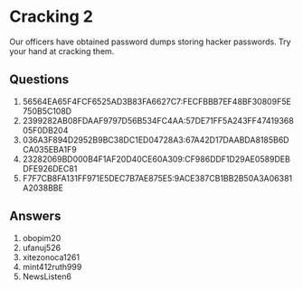 # Cracking 2
Our officers have obtained password dumps storing hacker passwords. Try your hand at cracking them.

## Questions
1. 56564EA65F4FCF6525AD3B83FA6627C7:FECFBBB7EF48BF30809F5E750B5C108D
2. 2399282AB08FDAAF9797D56B534FC4AA:57DE71FF5A243FF4741936805F0DB204
3. 036A3F894D2952B9BC38DC1ED04728A3:67A42D17DAABDA8185B6DCA035EBA1F9
4. 23282069BD000B4F1AF20D40CE60A309:CF986DDF1D29AE0589DEBDFE926DEC81
5. F7F7CB8FA131FF971E5DEC7B7AE875E5:9ACE387CB1BB2B50A3A06381A2038BBE

## Answers
1. obopim20
2. ufanuj526
3. xitezonoca1261
4. mint412ruth999
5. NewsListen6
